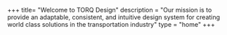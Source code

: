 +++
title= "Welcome to TORQ Design"
description = "Our mission is to provide an adaptable, consistent, and intuitive design system for creating world class solutions in the transportation industry"
type = "home"
+++


